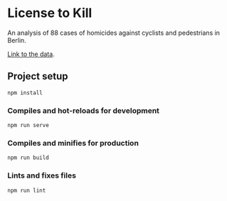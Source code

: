 # License to Kill

An analysis of 88 cases of homicides against cyclists and pedestrians in Berlin.

[Link to the data](https://docs.google.com/spreadsheets/d/16t2Gke1nm5-s5RRgVtULHmxDTI3IpGg98Bqokh7G4zo/edit?usp=sharing).

## Project setup
```
npm install
```

### Compiles and hot-reloads for development
```
npm run serve
```

### Compiles and minifies for production
```
npm run build
```

### Lints and fixes files
```
npm run lint
```
